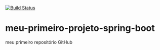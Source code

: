 [![Build Status](https://travis-ci.org/agiorgiani/meu-primeiro-projeto-spring-boot.svg?branch=master)](https://travis-ci.org/agiorgiani/meu-primeiro-projeto-spring-boot)
# meu-primeiro-projeto-spring-boot
meu primeiro repositório GitHub
